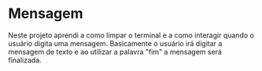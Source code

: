 # Mensagem
Neste projeto aprendi a como limpar o terminal e a como interagir quando o usuário digita uma mensagem.
Basicamente o usuário irá digitar a mensagem de texto e ao utilizar a palavra "fim" a mensagem será finalizada.
